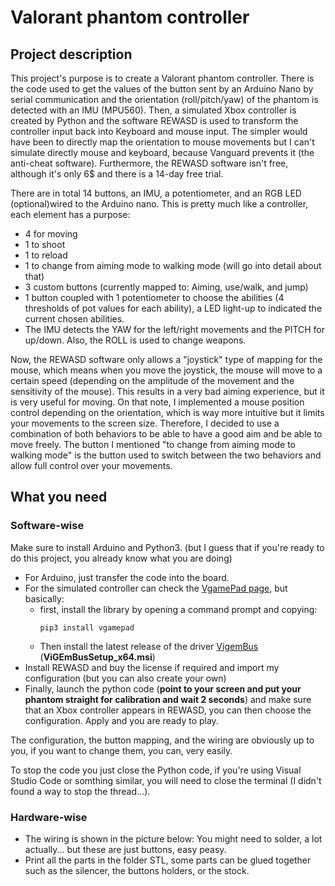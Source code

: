 # Valorant phantom controller
## Project description
 This project's purpose is to create a Valorant phantom controller. There is the code used to get the values of the button sent by an Arduino Nano by serial communication and the orientation (roll/pitch/yaw) of the phantom is detected with an IMU (MPU560).
Then, a simulated Xbox controller is created by Python and the software REWASD is used to transform the controller input back into Keyboard and mouse input. The simpler would have been to directly map the orientation to mouse movements but I can't simulate directly mouse and keyboard, because Vanguard prevents it (the anti-cheat software). Furthermore, the REWASD software isn't free, although it's only 6$ and there is a 14-day free trial.

There are in total 14 buttons, an IMU, a potentiometer, and an RGB LED (optional)wired to the Arduino nano. This is pretty much like a controller, each element has a purpose:
- 4 for moving 
- 1 to shoot
- 1 to reload
- 1 to change from aiming mode to walking mode (will go into detail about that)
- 3 custom buttons (currently mapped to: Aiming, use/walk, and jump)
- 1 button coupled with 1 potentiometer to choose the abilities (4 thresholds of pot values for each ability), a LED light-up to indicated the current chosen abilities.
- The IMU detects the YAW for the left/right movements and the PITCH for up/down. Also, the ROLL is used to change weapons.

Now, the REWASD software only allows a "joystick" type of mapping for the mouse, which means when you move the joystick, the mouse will move to a certain speed (depending on the amplitude of the movement and the sensitivity of the mouse). This results in a very bad aiming experience, but it is very useful for moving. On that note, I implemented a mouse position control depending on the orientation, which is way more intuitive but it limits your movements to the screen size. Therefore, I decided to use a combination of both behaviors to be able to have a good aim and be able to move freely. The button I mentioned "to change from aiming mode to walking mode" is the button used to switch between the two behaviors and allow full control over your movements.

## What you need
### Software-wise
Make sure to install Arduino and Python3. (but I guess that if you're ready to do this project, you already know what you are doing)
- For Arduino, just transfer the code into the board. 
- For the simulated controller can check the [VgamePad page](https://pypi.org/project/vgamepad/), but basically:
    - first, install the library by opening a command prompt and copying:
        ```
        pip3 install vgamepad
        ```
    - Then install the latest release of the driver [VigemBus](https://github.com/ViGEm/ViGEmBus/releases) (**ViGEmBusSetup_x64.msi**)
- Install REWASD and buy the license if required and import my configuration (but you can also create your own)
- Finally, launch the python code (**point to your screen and put your phantom straight for calibration and wait 2 seconds**) and make sure that an Xbox controller appears in REWASD, you can then choose the configuration. Apply and you are ready to play.

The configuration, the button mapping, and the wiring are obviously up to you, if you want to change them, you can, very easily.

To stop the code you just close the Python code, if you're using Visual Studio Code or somthing similar, you will need to close the terminal (I didn't found a way to stop the thread...).
 ### Hardware-wise
- The wiring is shown in the picture below:
  You might need to solder, a lot actually... but these are just buttons, easy peasy.
- Print all the parts in the folder STL, some parts can be glued together such as the silencer, the buttons holders, or the stock.
